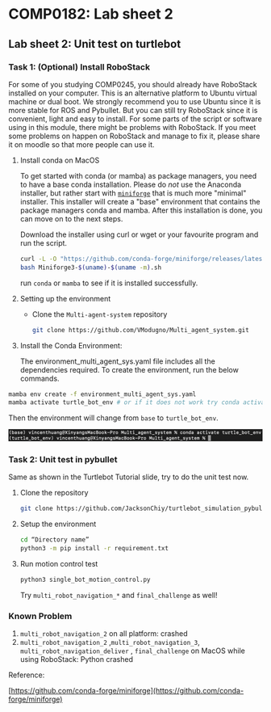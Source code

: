 # COMP0182: Lab sheet 2

## Lab sheet 2: Unit test on turtlebot

### Task 1: (Optional) Install RoboStack

For some of you studying COMP0245, you should already have RoboStack installed on your computer. This is an alternative platform to Ubuntu virtual machine or dual boot. We strongly recommend you to use Ubuntu since it is more stable for ROS and Pybullet. But you can still try RoboStack since it is convenient, light and easy to install. For some parts of the script or software using in this module, there might be problems with RoboStack. If you meet some problems on happen on RoboStack and manage to fix it, please share it on moodle so that more people can use it.

1. Install conda on MacOS
    
    To get started with conda (or mamba) as package managers, you need to have a base conda installation. Please do *not* use the Anaconda installer, but rather start with [`miniforge`](https://github.com/conda-forge/miniforge) that is much more "minimal" installer. This installer will create a "base" environment that contains the package managers conda and mamba. After this installation is done, you can move on to the next steps.
    
    Download the installer using curl or wget or your favourite program and run the script.
    
    ```bash
    curl -L -O "https://github.com/conda-forge/miniforge/releases/latest/download/Miniforge3-$(uname)-$(uname -m).sh"
    bash Miniforge3-$(uname)-$(uname -m).sh
    ```
    
    run `conda` or `mamba` to see if it is installed successfully.
    
2. Setting up the environment
    - Clone the `Multi-agent-system` repository
        
        ```bash
        git clone https://github.com/VModugno/Multi_agent_system.git
        ```
        
3. Install the Conda Environment:
    
    The environment_multi_agent_sys.yaml file includes all the dependencies required. To create the environment, run the below commands.
    

```bash
mamba env create -f environment_multi_agent_sys.yaml
mamba activate turtle_bot_env # or if it does not work try conda activate turtle_bot_env
```

Then the environment will change from `base` to `turtle_bot_env`.

![image.png](imgs/image.png)

### Task 2: Unit test in pybullet

Same as shown in the Turtlebot Tutorial slide, try to do the unit test now.

1. Clone the repository
    
    ```bash
    git clone https://github.com/JacksonChiy/turtlebot_simulation_pybullet
    ```
    
2. Setup the environment
    
    ```bash
    cd “Directory name”
    python3 -m pip install -r requirement.txt
    ```
    
3. Run motion control test
    
    ```bash
    python3 single_bot_motion_control.py
    ```
    
    Try `multi_robot_navigation_*` and `final_challenge` as well!
    

### Known Problem

1. `multi_robot_navigation_2` on all platform: crashed
2. `multi_robot_navigation_2` ,`multi_robot_navigation_3`, `multi_robot_navigation_deliver` , `final_challenge` on MacOS while using RoboStack: Python crashed

Reference: 

[https://github.com/conda-forge/miniforge](https://github.com/conda-forge/miniforge)